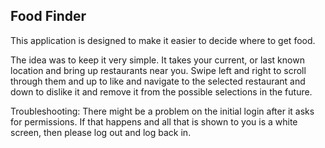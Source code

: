 ## Food Finder

This application is designed to make it easier to decide where to get food.

The idea was to keep it very simple. It takes your current, or last known location
and bring up restaurants near you. Swipe left and right to scroll through them
and up to like and navigate to the selected restaurant and down to dislike it
and remove it from the possible selections in the future.

Troubleshooting: There might be a problem on the initial login after it asks for permissions.
If that happens and all that is shown to you is a white screen, then please log out and log back in.
